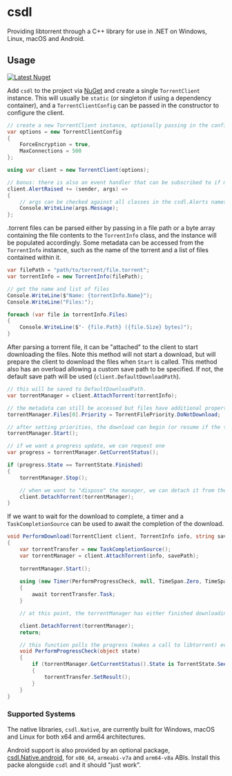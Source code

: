 # csdl
Providing libtorrent through a C++ library for use in .NET on Windows, Linux, macOS and Android.

## Usage
[![Latest Nuget](https://img.shields.io/nuget/v/csdl.Native?label=csdl&logo=nuget)](https://nuget.org/packages/csdl)

Add `csdl` to the project via [NuGet](https://nuget.org/packages/csdl) and create a single `TorrentClient` instance.
This will usually be `static` (or singleton if using a dependency container), and a `TorrentClientConfig` can be passed in the constructor to configure the client.

```csharp
// create a new TorrentClient instance, optionally passing in the configuration
var options = new TorrentClientConfig
{
    ForceEncryption = true,
    MaxConnections = 500
};

using var client = new TorrentClient(options);

// bonus: there is also an event handler that can be subscribed to if more information is wanted.
client.AlertRaised += (sender, args) =>
{
    // args can be checked against all classes in the csdl.Alerts namespace for more properties.
    Console.WriteLine(args.Message);
};
```

.torrent files can be parsed either by passing in a file path or a byte array containing the file contents to the `TorrentInfo` class, and the instance will be populated accordingly.
Some metadata can be accessed from the `TorrentInfo` instance, such as the name of the torrent and a list of files contained within it.

```csharp
var filePath = "path/to/torrent/file.torrent";
var torrentInfo = new TorrentInfo(filePath);

// get the name and list of files
Console.WriteLine($"Name: {torrentInfo.Name}");
Console.WriteLine("Files:");

foreach (var file in torrentInfo.Files)
{
    Console.WriteLine($"- {file.Path} ({file.Size} bytes)");
}
```

After parsing a torrent file, it can be "attached" to the client to start downloading the files. Note this method will not start a download, but will prepare the client to download the files when `Start` is called.
This method also has an overload allowing a custom save path to be specified. If not, the default save path will be used (`client.DefaultDownloadPath`).

```csharp
// this will be saved to DefaultDownloadPath.
var torrentManager = client.AttachTorrent(torrentInfo);

// the metadata can still be accessed but files have additional properties including their final destination and their download priority, which can be changed.
torrentManager.Files[0].Priority = TorrentFilePriority.DoNotDownload;

// after setting priorities, the download can begin (or resume if the torrent was previously started)
torrentManager.Start();

// if we want a progress update, we can request one
var progress = torrentManager.GetCurrentStatus();

if (progress.State == TorrentState.Finished)
{
    torrentManager.Stop();

    // when we want to "dispose" the manager, we can detach it from the client
    client.DetachTorrent(torrentManager);
}
```

If we want to wait for the download to complete, a timer and a `TaskCompletionSource` can be used to await the completion of the download.

```csharp
void PerformDownload(TorrentClient client, TorrentInfo info, string savePath = null)
{
    var torrentTransfer = new TaskCompletionSource();
    var torrentManager = client.AttachTorrent(info, savePath);
    
    torrentManager.Start();
    
    using (new Timer(PerformProgressCheck, null, TimeSpan.Zero, TimeSpan.FromSeconds(1)))
    {
        await torrentTransfer.Task;
    }

    // at this point, the torrentManager has either finished downloading or seeding, and the poll has been stopped.

    client.DetachTorrent(torrentManager);
    return;

    // this function polls the progress (makes a call to libtorrent) every second to check if the torrent has finished downloading
    void PerformProgressCheck(object state)
    {
        if (torrentManager.GetCurrentStatus().State is TorrentState.Seeding or TorrentState.Finished)
        {
            torrentTransfer.SetResult();
        }
    }
}
```

### Supported Systems
The native libraries, `csdl.Native`, are currently built for Windows, macOS and Linux for both x64 and arm64 architectures.

Android support is also provided by an optional package, [csdl.Native.android](https://nuget.org/packages/csdl.Native.android), for `x86_64`, `armeabi-v7a` and `arm64-v8a` ABIs. Install this packe alongside `csdl` and it should "just work".
